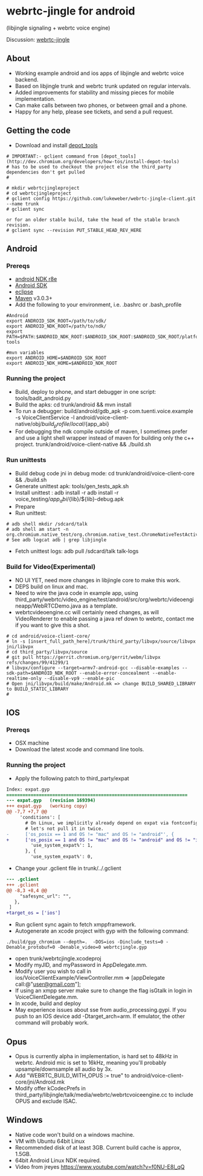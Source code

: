 webrtc-jingle for android
=============
(libjingle signaling + webrtc voice engine) 

Discussion: [webrtc-jingle](https://groups.google.com/forum/?fromgroups#!forum/webrtc-jingle)

## About

* Working example android and ios apps of libjingle and webrtc voice backend.
* Based on libjingle trunk and webrtc trunk updated on regular intervals.
* Added improvements for stability and missing pieces for mobile implementation.
* Can make calls between two phones, or between gmail and a phone.
* Happy for any help, please see tickets, and send a pull request.

## Getting the code

* Download and install [depot_tools](http://dev.chromium.org/developers/how-tos/install-depot-tools)

```
# IMPORTANT:- gclient command from [depot_tools](http://dev.chromium.org/developers/how-tos/install-depot-tools) 
# has to be used to checkout the project else the third_party dependencies don't get pulled 
# 

# mkdir webrtcjingleproject
# cd webrtcjingleproject
# gclient config https://github.com/lukeweber/webrtc-jingle-client.git --name trunk
# gclient sync

or for an older stable build, take the head of the stable branch revision.
# gclient sync --revision PUT_STABLE_HEAD_REV_HERE
```

## Android

### Prereqs
* [android NDK r8e](http://developer.android.com/sdk/ndk/index.html)
* [Android SDK](http://developer.android.com/sdk/index.html)
* [eclipse](http://www.eclipse.org/downloads/)
* [Maven](http://maven.apache.org/download.html) v3.0.3+
* Add the following to your environment, i.e. .bashrc or .bash_profile

```
#Android
export ANDROID_SDK_ROOT=/path/to/sdk/
export ANDROID_NDK_ROOT=/path/to/ndk/
export PATH=$PATH:$ANDROID_NDK_ROOT:$ANDROID_SDK_ROOT:$ANDROID_SDK_ROOT/platform-tools

#mvn variables
export ANDROID_HOME=$ANDROID_SDK_ROOT
export ANDROID_NDK_HOME=$ANDROID_NDK_ROOT
```

### Running the project

* Build, deploy to phone, and start debugger in one script: tools/badit_android.py
* Build the apks: cd trunk/android && mvn install
* To run a debugger: build/android/gdb_apk -p com.tuenti.voice.example -s VoiceClientService -l android/voice-client-native/obj/${build_profile}/local/${app_abi}
* For debugging the ndk compile outside of maven, I sometimes prefer and use a light shell wrapper instead of maven for building only the c++ project. trunk/android/voice-client-native && ./build.sh

### Run unittests
* Build debug code jni in debug mode: cd trunk/android/voice-client-core && ./build.sh
* Generate unittest apk: tools/gen_tests_apk.sh
* Install unittest : adb install -r adb install -r voice_testing/${app_abi}/${lib}/${lib}-debug.apk
* Prepare
* Run unittest:

```
# adb shell mkdir /sdcard/talk
# adb shell am start -n org.chromium.native_test/org.chromium.native_test.ChromeNativeTestActivity
# See adb logcat adb | grep libjingle
```
* Fetch unittest logs:  adb pull /sdcard/talk  talk-logs

### Build for Video(Experimental)
* NO UI YET, need more changes in libjingle core to make this work.
* DEPS build on linux and mac.
* Need to wire the java code in example app, using third_party/webrtc/video_engine/test/android/src/org/webrtc/videoengineapp/WebRTCDemo.java as a template.
* webrtcvideoengine.cc will certainly need changes, as will VideoRenderer to enable passing a java ref down to webrtc, contact me if you want to give this a shot.

```
# cd android/voice-client-core/
# ln -s [insert_full_path_here]/trunk/third_party/libvpx/source/libvpx jni/libvpx
# cd third_party/libvpx/source 
# git pull https://gerrit.chromium.org/gerrit/webm/libvpx refs/changes/99/41299/1
# libvpx/configure --target=armv7-android-gcc --disable-examples --sdk-path=$ANDROID_NDK_ROOT --enable-error-concealment --enable-realtime-only --disable-vp9 --enable-pic
# Open jni/libvpx/build/make/Android.mk => change BUILD_SHARED_LIBRARY to BUILD_STATIC_LIBRARY
# 
```

## IOS
### Prereqs
* OSX machine
* Download the latest xcode and command line tools.

### Running the project
* Apply the following patch to third_party/expat

```diff
Index: expat.gyp
===================================================================
--- expat.gyp   (revision 169394)
+++ expat.gyp   (working copy)
@@ -7,7 +7,7 @@
     'conditions': [
       # On Linux, we implicitly already depend on expat via fontconfig;
       # let's not pull it in twice.
-      ['os_posix == 1 and OS != "mac" and OS != "android"', {
+      ['os_posix == 1 and OS != "mac" and OS != "android" and OS != "ios"', {
         'use_system_expat%': 1,
       }, {
         'use_system_expat%': 0,
```
* Change your .gclient file in trunk/../.gclient

```diff
--- .gclient
+++ .gclient
@@ -8,3 +8,4 @@
     "safesync_url": "",
   },
 ]
+target_os = ['ios']
```
* Run gclient sync again to fetch xmppframework.
* Autogenerate an xcode project with gyp with the following command:

```
./build/gyp_chromium --depth=.  -DOS=ios -Dinclude_tests=0 -Denable_protobuf=0 -Denable_video=0 webrtcjingle.gyp
```
* open trunk/webrtcjingle.xcodeproj
* Modify myJID, and myPassword in AppDelegate.mm.
* Modify user you wish to call in ios/VoiceClientExample/ViewController.mm => [appDelegate call:@"user@gmail.com"];
* If using an xmpp server make sure to change the flag isGtalk in login in VoiceClientDelegate.mm.
* In xcode, build and deploy
* May experience issues about sse from audio_processing.gypi. If you push to an IOS device add -Dtarget_arch=arm. If emulator, the other command will probably work. 

## Opus
* Opus is currently alpha in implementation, is hard set to 48kHz in webrtc. Android mic is set to 16kHz, meaning you'll probably upsample/downsample all audio by 3x.
* Add "WEBRTC_BUILD_WITH_OPUS := true" to android/voice-client-core/jni/Android.mk
* Modify offer kCodecPrefs in third_party/libjingle/talk/media/webrtc/webrtcvoiceengine.cc to include OPUS and exclude ISAC. 

## Windows
* Native code won't build on a windows machine.
* VM with Ubuntu 64bit Linux
* Recommended disk of at least 3GB. Current build cache is approx, 1.5GB.
* 64bit Android Linux NDK required.
* Video from jreyes https://www.youtube.com/watch?v=f0NU-E8l_qQ
